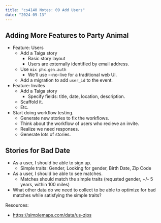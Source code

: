 ```yaml
---
title: "cs4140 Notes: 09 Add Users"
date: "2024-09-13"
---
```


## Adding More Features to Party Animal

 - Feature: Users
   - Add a Taiga story
     - Basic story layout
     - Users are externally identified by email address.
   - Use ```mix phx.gen.auth```
     - We'll use --no-live for a traditional web UI.
   - Add a migration to add ```user_id``` to the event.
 - Feature: Invites
   - Add a Taiga story
     - Specify fields: title, date, location, description. 
   - Scaffold it.
   - Etc.
 - Start doing workflow testing.
   - Generate new stories to fix the workflows.
   - Think about the workflow of users who recieve an invite.
   - Realize we need responses.
   - Generate lots of stories.

## Stories for Bad Date

 - As a user, I should be able to sign up.
   - Simple traits: Gender, Looking for gender, Birth Date, Zip Code
 - As a user, I should be able to see matches.
   - Matches should match the simple traits (requsted gender, +/- 5
     years, within 100 miles)
 - What other data do we need to collect to be able to optimize for bad matches
   while satisfying the simple traits?

Resources:

 - https://simplemaps.com/data/us-zips

